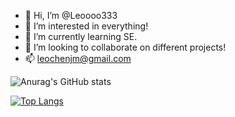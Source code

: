 - 👋 Hi, I’m @Leoooo333
- 👀 I’m interested in everything!
- 🌱 I’m currently learning SE.
- 💞️ I’m looking to collaborate on different projects!
- 📫 leochenjm@gmail.com

<!---
Leoooo333/Leoooo333 is a ✨ special ✨ repository because its `README.md` (this file) appears on your GitHub profile.
You can click the Preview link to take a look at your changes.
--->
![Anurag's GitHub stats](https://github-readme-stats.vercel.app/api?username=Leoooo333&show_icons=true)


[![Top Langs](https://github-readme-stats.vercel.app/api/top-langs/?username=Leoooo333&layout=compact)](https://github.com/anuraghazra/github-readme-stats)
